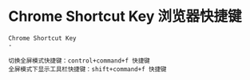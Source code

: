 # Chrome Shortcut Key 浏览器快捷键

```
Chrome Shortcut Key
-

切换全屏模式快捷键：control+command+f 快捷键
全屏模式下显示工具栏快捷键：shift+command+f 快捷键
```
